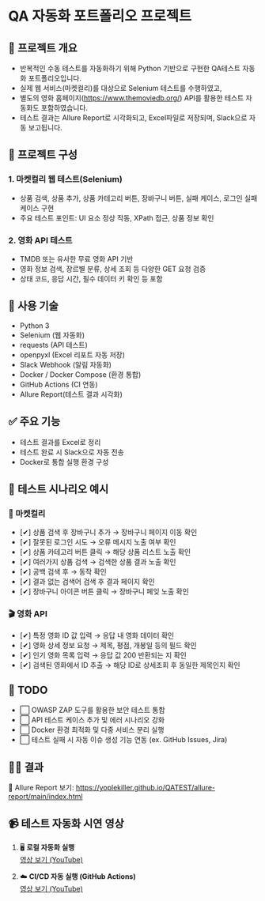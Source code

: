 # QA 자동화 포트폴리오 프로젝트

## 📌 프로젝트 개요
- 반복적인 수동 테스트를 자동화하기 위해 Python 기반으로 구현한 QA테스트 자동화 포트폴리오입니다.
- 실제 웹 서비스(마켓컬리)를 대상으로 Selenium 테스트를 수행하였고,
- 별도의 영화 홈페이지(https://www.themoviedb.org/) API를 활용한 테스트 자동화도 포함하였습니다.
- 테스트 결과는 Allure Report로 시각화되고, Excel파일로 저장되며, Slack으로 자동 보고됩니다.

## 🧩 프로젝트 구성
### 1. 마켓컬리 웹 테스트(Selenium)
- 상품 검색, 상품 추가, 상품 카테고리 버튼, 장바구니 버튼, 실패 케이스, 로그인 실패케이스 구현
- 주요 테스트 포인트: UI 요소 정상 작동, XPath 접근, 상품 정보 확인

### 2. 영화 API 테스트
- TMDB 또는 유사한 무료 영화 API 기반
- 영화 정보 검색, 장르별 분류, 상세 조회 등 다양한 GET 요청 검증
- 상태 코드, 응답 시간, 필수 데이터 키 확인 등 포함

## 🔧 사용 기술
- Python 3
- Selenium (웹 자동화)
- requests (API 테스트)
- openpyxl (Excel 리포트 자동 저장)
- Slack Webhook (알림 자동화)
- Docker / Docker Compose (환경 통합)
- GitHub Actions (CI 연동)
- Allure Report(테스트 결과 시각화)

## ✅ 주요 기능
- 테스트 결과를 Excel로 정리
- 테스트 완료 시 Slack으로 자동 전송
- Docker로 통합 실행 환경 구성

## 🧪 테스트 시나리오 예시

### 🛒 마켓컬리
- [✔] 상품 검색 후 장바구니 추가 → 장바구니 페이지 이동 확인
- [✔] 잘못된 로그인 시도 → 오류 메시지 노출 여부 확인
- [✔] 상품 카테고리 버튼 클릭 → 해당 상품 리스트 노출 확인
- [✔] 여러가지 상품 검색 → 검색한 상품 결과 노출 확인
- [✔] 공백 검색 후 → 동작 확인
- [✔] 결과 없는 검색어 검색 후 결과 페이지 확인
- [✔] 장바구니 아이콘 버튼 클릭 → 장바구니 페잊 노출 확인

### 🎬 영화 API
- [✔] 특정 영화 ID 값 입력 → 응답 내 영화 데이터 확인
- [✔] 영화 상세 정보 요청 → 제목, 평점, 개봉일 등의 필드 확인
- [✔] 인기 영화 목록 입력 → 응답 값 200 반환되는 지 확인
- [✔] 검색된 영화에서 ID 추출 → 해당 ID로 상세조회 후 동일한 제목인지 확인


## 🔮 TODO
- ⬜ OWASP ZAP 도구를 활용한 보안 테스트 통합
- ⬜ API 테스트 케이스 추가 및 에러 시나리오 강화
- ⬜ Docker 환경 최적화 및 다중 서비스 분리 실행
- ⬜ 테스트 실패 시 자동 이슈 생성 기능 연동 (ex. GitHub Issues, Jira)



## 🤷‍♀️ 결과
📄 Allure Report 보기: https://yoplekiller.github.io/QATEST/allure-report/main/index.html

## 📹 테스트 자동화 시연 영상

1. 🖥️ **로컬 자동화 실행**  
[영상 보기 (YouTube)](https://www.youtube.com/watch?v=LYsvUJvG5CI&ab_channel=%EC%9E%84%EC%9E%AC%EB%AF%BC)

2. ☁️ **CI/CD 자동 실행 (GitHub Actions)**  
[영상 보기 (YouTube)](https://www.youtube.com/watch?v=wx1F2yGFV2s&ab_channel=%EC%9E%84%EC%9E%AC%EB%AF%BC)


